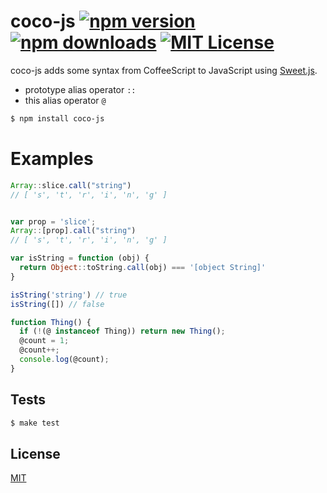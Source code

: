 # coco-js [![npm version](https://img.shields.io/npm/v/coco-js.svg?style=flat)](https://www.npmjs.org/package/coco-js) [![npm downloads](https://img.shields.io/npm/dm/coco-js.svg?style=flat)](https://www.npmjs.org/package/coco-js) [![MIT License](https://img.shields.io/badge/license-MIT-brightgreen.svg?style=flat)](https://tldrlegal.com/license/mit-license)

coco-js adds some syntax from CoffeeScript to JavaScript using [Sweet.js].

- prototype alias operator `::`
- this alias operator `@`

```bash
$ npm install coco-js
```

[Sweet.js]: http://sweetjs.org

# Examples

```javascript
Array::slice.call("string")
// [ 's', 't', 'r', 'i', 'n', 'g' ]


var prop = 'slice';
Array::[prop].call("string")
// [ 's', 't', 'r', 'i', 'n', 'g' ]

var isString = function (obj) {
  return Object::toString.call(obj) === '[object String]'
}

isString('string') // true
isString([]) // false

function Thing() {
  if (!(@ instanceof Thing)) return new Thing();
  @count = 1;
  @count++;
  console.log(@count);
}
```

## Tests

```bash
$ make test
```

## License

[MIT](https://github.com/benjreinhart/coco-js/blob/master/LICENSE.txt)
